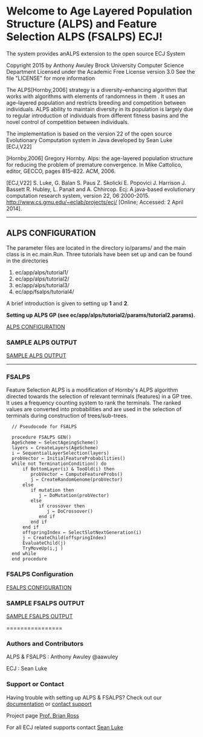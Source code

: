 
Welcome to Age Layered Population Structure (ALPS) and Feature Selection ALPS (FSALPS) ECJ!
================

The system provides anALPS extension to the open source ECJ System

Copyright 2015 by Anthony Awuley 
Brock University Computer Science Department
Licensed under the Academic Free License version 3.0
See the file "LICENSE" for more information

The ALPS[Hornby,2006] strategy is a diversity–enhancing algorithm that works with algorithms 
with elements of randomness in them . It uses an age–layered population and restricts breeding 
and competition between individuals. ALPS ability to maintain diversity in its population is largely 
due to regular introduction of individuals from different fitness basins and the novel control of 
competition between individuals. 

The implementation is based on the version 22 of the open source Evolutionary Computation system in Java
developed by Sean Luke [ECJ,V22]

[Hornby,2006] Gregory Hornby. Alps: the age-layered population structure for reducing the problem of 
premature convergence. In Mike Cattolico, editor, GECCO, pages 815–822. ACM, 2006.

[ECJ,V22] S. Luke, G. Balan S. Paus Z. Skolicki E. Popovici J. Harrison J. Bassett R. Hubley, L. Panait and 
A. Chhircop. Ecj: A java-based evolutionary computation research system, version 22, 06 2000-2015. 
http://www.cs.gmu.edu/~eclab/projects/ecj/ [Online; Accessed: 2 April 2014].
____

## ALPS CONFIGURATION
The parameter files are located in the directory  io/params/ and the main class is in ec.main.Run.
Three tutorials have been set up and can be found in the directories

1. ec/app/alps/tutorial1/ 
2. ec/app/alps/tutorial2/
3. ec/app/alps/tutorial3/
4. ec/app/fsalps/tutorial4/

A brief introduction is given to setting up **1** and **2**.

**Setting up ALPS GP (see ec/app/alps/tutorial2/params/tutorial2.params).** 

[ALPS CONFIGURATION](https://github.com/anthonyawuley/alps-ec/wiki/ALPS-Configuration)


### SAMPLE ALPS OUTPUT
[SAMPLE ALPS OUTPUT](https://github.com/anthonyawuley/alps-ec/wiki/ALPS-Output)

____

### FSALPS

Feature Selection ALPS is a modification of Hornby's ALPS algorithm directed towards the selection of relevant terminals (features) in a GP tree. It uses a frequency counting system to rank the terminals. The ranked values are converted into probabilities and are used in the selection of terminals during construction of trees/sub-trees.

```
  // Pseudocode for FSALPS

  procedure FSALPS GEN()
  AgeScheme ← SelectAgeingScheme() 
  layers ← CreateLayers(AgeScheme)
  i ← SequentialLayerSelection(layers) 
  probVector ← InitialFeatureProbabilities() 
  while not TerminationCondition() do
      if BottomLayer(i) & TooOld(i) then 
         probVector ← ComputeFeatureProbs()
         j ← CreateRandomGenome(probVector)
      else
         if mutation then
            j ← DoMutation(probVector) 
         else
            if crossover then
               j ← DoCrossover()
            end if 
         end if
      end if
      offspringIndex ← SelectSlotNextGeneration(i) 
      j ← CreateChild(offspringIndex) 
      EvaluateChild(j)
      TryMoveUp(i,j )
  end while 
  end procedure

```

### FSALPS Configuration
[FSALPS CONFIGURATION](https://github.com/anthonyawuley/alps-ec/wiki/FSALPS-Configuration)


### SAMPLE FSALPS OUTPUT
[SAMPLE FSALPS OUTPUT](https://github.com/anthonyawuley/alps-ec/wiki/FSALPS-Output)

================

### Authors and Contributors
ALPS & FSALPS : Anthony Awuley @aawuley

ECJ : Sean Luke

### Support or Contact
Having trouble with setting up ALPS & FSALPS? Check out our [documentation](https://github.com/anthonyawuley/alps-ec) or [contact support](http://anthonyawuley.com/contact)

Project page [Prof. Brian Ross](http://www.cosc.brocku.ca/~bross/FSALPS/)

For all ECJ related supports contact [Sean Luke](http://cs.gmu.edu/~eclab/projects/ecj/)
